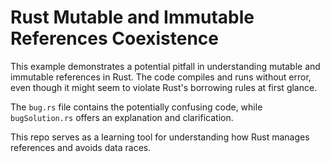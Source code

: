 # Rust Mutable and Immutable References Coexistence

This example demonstrates a potential pitfall in understanding mutable and immutable references in Rust.  The code compiles and runs without error, even though it might seem to violate Rust's borrowing rules at first glance.

The `bug.rs` file contains the potentially confusing code, while `bugSolution.rs` offers an explanation and clarification.

This repo serves as a learning tool for understanding how Rust manages references and avoids data races.